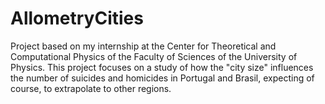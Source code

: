 # AllometryCities

Project based on my internship at the Center for Theoretical and Computational Physics of the Faculty of Sciences of the University of Physics. This project focuses on a study of how the "city size" influences the number of suicides and homicides in Portugal and Brasil, expecting of course, to extrapolate to other regions.
